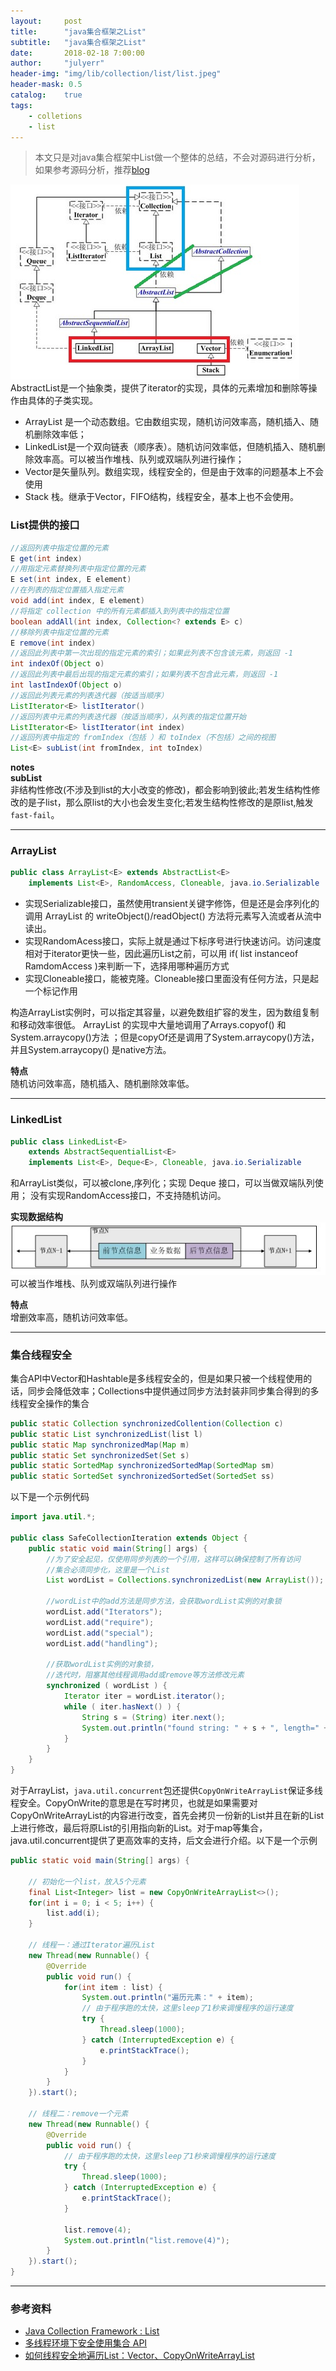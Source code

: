 ```yaml
---
layout:     post
title:      "java集合框架之List"
subtitle:   "java集合框架之List"
date:       2018-02-18 7:00:00
author:     "julyerr"
header-img: "img/lib/collection/list/list.jpeg"
header-mask: 0.5
catalog: 	true
tags:
    - colletions
    - list
---
```


>本文只是对java集合框架中List做一个整体的总结，不会对源码进行分析，如果参考源码分析，推荐[blog](http://blog.csdn.net/justloveyou_/article/details/52955619)

![](/img/lib/collection/list/list-inherit.jpg)
AbstractList是一个抽象类，提供了iterator的实现，具体的元素增加和删除等操作由具体的子类实现。

- ArrayList 是一个动态数组。它由数组实现，随机访问效率高，随机插入、随机删除效率低；
- LinkedList是一个双向链表（顺序表）。随机访问效率低，但随机插入、随机删除效率高。可以被当作堆栈、队列或双端队列进行操作；
- Vector是矢量队列。数组实现，线程安全的，但是由于效率的问题基本上不会使用
- Stack 栈。继承于Vector，FIFO结构，线程安全，基本上也不会使用。

### List提供的接口
```java
//返回列表中指定位置的元素
E get(int index) 
//用指定元素替换列表中指定位置的元素
E set(int index, E element)
//在列表的指定位置插入指定元素
void add(int index, E element)
//将指定 collection 中的所有元素都插入到列表中的指定位置
boolean addAll(int index, Collection<? extends E> c)
//移除列表中指定位置的元素
E remove(int index)	
//返回此列表中第一次出现的指定元素的索引；如果此列表不包含该元素，则返回 -1
int indexOf(Object o)
//返回此列表中最后出现的指定元素的索引；如果列表不包含此元素，则返回 -1
int lastIndexOf(Object o)
//返回此列表元素的列表迭代器（按适当顺序）
ListIterator<E> listIterator()
//返回列表中元素的列表迭代器（按适当顺序），从列表的指定位置开始	
ListIterator<E> listIterator(int index)
//返回列表中指定的 fromIndex（包括 ）和 toIndex（不包括）之间的视图
List<E> subList(int fromIndex, int toIndex)
```
**notes**<br>
**subList**<br>
	非结构性修改(不涉及到list的大小改变的修改)，都会影响到彼此;若发生结构性修改的是子list，那么原list的大小也会发生变化;若发生结构性修改的是原list,触发`fast-fail`。

---
### ArrayList
```java
public class ArrayList<E> extends AbstractList<E>
    implements List<E>, RandomAccess, Cloneable, java.io.Serializable
```    

- 实现Serializable接口，虽然使用transient关键字修饰，但是还是会序列化的
	调用 ArrayList 的 writeObject()/readObject() 方法将元素写入流或者从流中读出。
- 实现RandomAcess接口，实际上就是通过下标序号进行快速访问。访问速度相对于iterator更快一些，因此遍历List之前，可以用 if( list instanceof RamdomAccess )来判断一下，选择用哪种遍历方式
- 实现Cloneable接口，能被克隆。Cloneable接口里面没有任何方法，只是起一个标记作用

构造ArrayList实例时，可以指定其容量，以避免数组扩容的发生，因为数组复制和移动效率很低。
ArrayList 的实现中大量地调用了Arrays.copyof() 和 System.arraycopy()方法 ；但是copyOf还是调用了System.arraycopy()方法，并且System.arraycopy() 是native方法。<br>

**特点**<br>
	随机访问效率高，随机插入、随机删除效率低。
	
---
### LinkedList
```java
public class LinkedList<E>
    extends AbstractSequentialList<E>
    implements List<E>, Deque<E>, Cloneable, java.io.Serializable
```

和ArrayList类似，可以被clone,序列化；实现 Deque 接口，可以当做双端队列使用；
没有实现RandomAccess接口，不支持随机访问。<br>

**实现数据结构**
![](/img/lib/collection/list/list-node.png)
可以被当作堆栈、队列或双端队列进行操作<br>

**特点**<br>
	增删效率高，随机访问效率低。

---
### 集合线程安全
集合API中Vector和Hashtable是多线程安全的，但是如果只被一个线程使用的话，同步会降低效率；Collections中提供通过同步方法封装非同步集合得到的多线程安全操作的集合
```java
public static Collection synchronizedCollention(Collection c)
public static List synchronizedList(list l)
public static Map synchronizedMap(Map m)
public static Set synchronizedSet(Set s)
public static SortedMap synchronizedSortedMap(SortedMap sm)
public static SortedSet synchronizedSortedSet(SortedSet ss)
```

以下是一个示例代码
```java
import java.util.*;  

public class SafeCollectionIteration extends Object {  
    public static void main(String[] args) {  
        //为了安全起见，仅使用同步列表的一个引用，这样可以确保控制了所有访问  
        //集合必须同步化，这里是一个List  
        List wordList = Collections.synchronizedList(new ArrayList());  

        //wordList中的add方法是同步方法，会获取wordList实例的对象锁  
        wordList.add("Iterators");  
        wordList.add("require");  
        wordList.add("special");  
        wordList.add("handling");  

        //获取wordList实例的对象锁，  
        //迭代时，阻塞其他线程调用add或remove等方法修改元素  
        synchronized ( wordList ) {  
            Iterator iter = wordList.iterator();  
            while ( iter.hasNext() ) {  
                String s = (String) iter.next();  
                System.out.println("found string: " + s + ", length=" + s.length());  
            }  
        }  
    }  
}  
```

对于ArrayList，`java.util.concurrent`包还提供`CopyOnWriteArrayList`保证多线程安全。CopyOnWrite的意思是在写时拷贝，也就是如果需要对CopyOnWriteArrayList的内容进行改变，首先会拷贝一份新的List并且在新的List上进行修改，最后将原List的引用指向新的List。对于map等集合，java.util.concurrent提供了更高效率的支持，后文会进行介绍。以下是一个示例
```java
public static void main(String[] args) {
	
	// 初始化一个list，放入5个元素
	final List<Integer> list = new CopyOnWriteArrayList<>();
	for(int i = 0; i < 5; i++) {
		list.add(i);
	}

	// 线程一：通过Iterator遍历List
	new Thread(new Runnable() {
		@Override
		public void run() {
			for(int item : list) {
				System.out.println("遍历元素：" + item);
				// 由于程序跑的太快，这里sleep了1秒来调慢程序的运行速度
				try {
					Thread.sleep(1000);
				} catch (InterruptedException e) {
					e.printStackTrace();
				}
			}
		}
	}).start();
	
	// 线程二：remove一个元素
	new Thread(new Runnable() {
		@Override
		public void run() {
			// 由于程序跑的太快，这里sleep了1秒来调慢程序的运行速度
			try {
				Thread.sleep(1000);
			} catch (InterruptedException e) {
				e.printStackTrace();
			}
			
			list.remove(4);
			System.out.println("list.remove(4)");
		}
	}).start();
}
```

---
### 参考资料
- [Java Collection Framework : List](http://blog.csdn.net/justloveyou_/article/details/52955619)
- [多线程环境下安全使用集合 API](http://wiki.jikexueyuan.com/project/java-concurrency/multithreading.html)
- [如何线程安全地遍历List：Vector、CopyOnWriteArrayList](http://xxgblog.com/2016/04/02/traverse-list-thread-safe/)